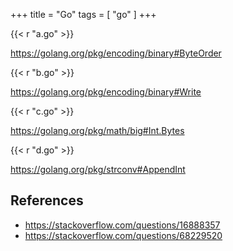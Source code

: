 +++
title = "Go"
tags = [ "go" ]
+++

{{< r "a.go" >}}

<https://golang.org/pkg/encoding/binary#ByteOrder>

{{< r "b.go" >}}

<https://golang.org/pkg/encoding/binary#Write>

{{< r "c.go" >}}

<https://golang.org/pkg/math/big#Int.Bytes>

{{< r "d.go" >}}

<https://golang.org/pkg/strconv#AppendInt>

## References

- <https://stackoverflow.com/questions/16888357>
- <https://stackoverflow.com/questions/68229520>
